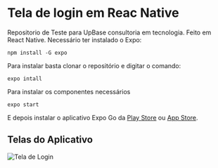 # Tela de login em Reac Native 
Repositorio de Teste para UpBase consultoria em tecnologia.
Feito em React Native.
Necessário ter instalado o Expo:

`npm install -G expo`

Para instalar basta clonar o repositório e digitar o comando:

`expo intall`

Para instalar os componentes necessários

`expo start`

E depois instalar o aplicativo Expo Go da [Play Store](https://play.google.com/store/apps/details?id=host.exp.exponent&gl=US) ou [App Store](https://apps.apple.com/app/apple-store/id982107779).

## Telas do Aplicativo
![Tela de Login](printscreen/login.png)

